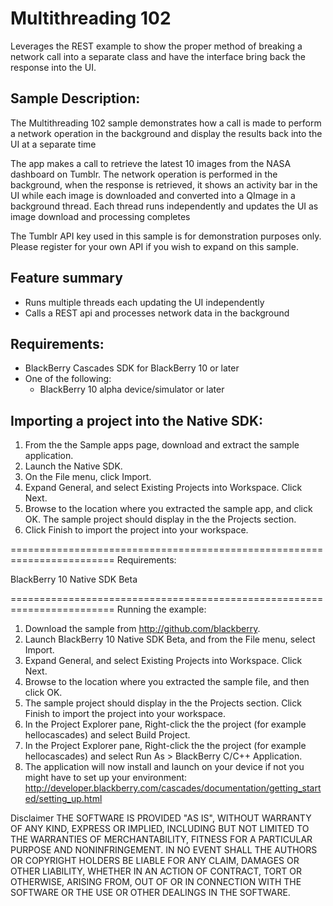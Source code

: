 # Multithreading 102 

Leverages the REST example to show the proper method of breaking a network call into a separate class and have the interface bring back the response into the UI. 

## Sample Description:

 The Multithreading 102 sample demonstrates how a call is made to perform a network operation in the
 background and display the results back into the UI at a separate time

 The app makes a call to retrieve the latest 10 images from the NASA dashboard on Tumblr. The network
 operation is performed in the background, when the response is retrieved, it shows an activity bar
 in the UI while each image is downloaded and converted into a QImage in a background thread. Each
 thread runs independently and updates the UI as image download and processing completes 

 The Tumblr API key used in this sample is for demonstration purposes only. Please register for your 
 own API if you wish to expand on this sample.

## Feature summary
 - Runs multiple threads each updating the UI independently
 - Calls a REST api and processes network data in the background

## Requirements:

 - BlackBerry Cascades SDK for BlackBerry 10 or later
 - One of the following:
   - BlackBerry 10 alpha device/simulator or later

## Importing a project into the Native SDK:

 1. From the the Sample apps page, download and extract the sample application.
 2. Launch the Native SDK.
 3. On the File menu, click Import.
 4. Expand General, and select Existing Projects into Workspace. Click Next.
 5. Browse to the location where you extracted the sample app, and click OK.
    The sample project should display in the the Projects section.
 6. Click Finish to import the project into your workspace.

 ========================================================================
Requirements:

BlackBerry 10 Native SDK Beta

========================================================================
Running the example:

1. Download the sample from http://github.com/blackberry.
2. Launch BlackBerry 10 Native SDK Beta, and from the File menu, select Import.
3. Expand General, and select Existing Projects into Workspace. Click Next.
4. Browse to the location where you extracted the sample file, and then click OK.
5. The sample project should display in the the Projects section. 
   Click Finish to import the project into your workspace.
6. In the Project Explorer pane, Right-click the the project (for example hellocascades) 
   and select Build Project.
7. In the Project Explorer pane, Right-click the the project (for example hellocascades) 
   and select Run As > BlackBerry C/C++ Application.
8. The application will now install and launch on your device if not you might
   have to set up your environment: 
   http://developer.blackberry.com/cascades/documentation/getting_started/setting_up.html

 
 Disclaimer
THE SOFTWARE IS PROVIDED "AS IS", WITHOUT WARRANTY OF ANY KIND, EXPRESS OR IMPLIED, INCLUDING BUT NOT LIMITED TO THE WARRANTIES OF MERCHANTABILITY, FITNESS FOR A PARTICULAR PURPOSE AND NONINFRINGEMENT. IN NO EVENT SHALL THE AUTHORS OR COPYRIGHT HOLDERS BE LIABLE FOR ANY CLAIM, DAMAGES OR OTHER LIABILITY, WHETHER IN AN ACTION OF CONTRACT, TORT OR OTHERWISE, ARISING FROM, OUT OF OR IN CONNECTION WITH THE SOFTWARE OR THE USE OR OTHER DEALINGS IN THE SOFTWARE.